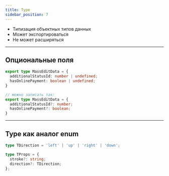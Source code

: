 ```yaml
---
title: Type
sidebar_position: 7
---
```


- Типизация объектных типов данных
- Может экспортироваться
- Не может расширяться

---

## Опциональные поля

```ts
export type MassEditData = {
  additionalStatusId: number | undefined;
  hasOnlinePayment: boolean | undefined;
}

// можно записать так:
export type MassEditData = {
  additionalStatusId?: number;
  hasOnlinePayment?: boolean;
}
```

---

## Type как аналог enum

```ts
type TDirection = 'left' | 'up' | 'right' | 'down';

type TProps = {
  stroke?: string;
  direction?: TDirection;
};
```
